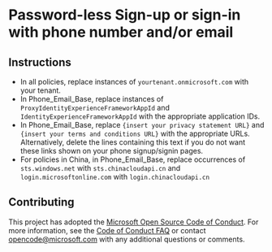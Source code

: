 # Password-less Sign-up or sign-in with phone number and/or email

## Instructions
* In all policies, replace instances of ```yourtenant.onmicrosoft.com``` with your tenant.
* In Phone_Email_Base, replace instances of ```ProxyIdentityExperienceFrameworkAppId``` and ```IdentityExperienceFrameworkAppId``` with the appropriate application IDs.
* In Phone_Email_Base, replace ```{insert your privacy statement URL}``` and ```{insert your terms and conditions URL}``` with the appropriate URLs. Alternatively, delete the lines containing this text if you do not want these links shown on your phone signup/signin pages.
* For policies in China, in Phone_Email_Base, replace occurrences of ```sts.windows.net``` with ```sts.chinacloudapi.cn``` and ```login.microsoftonline.com``` with ```login.chinacloudapi.cn```

## Contributing

This project has adopted the [Microsoft Open Source Code of Conduct](https://opensource.microsoft.com/codeofconduct/). For more information, see the [Code of Conduct FAQ](https://opensource.microsoft.com/codeofconduct/faq/) or contact [opencode@microsoft.com](mailto:opencode@microsoft.com) with any additional questions or comments.

